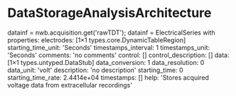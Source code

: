 # DataStorageAnalysisArchitecture

datainf = nwb.acquisition.get('rawTDT');
datainf = 
ElectricalSeries with properties:
             electrodes: [1×1 types.core.DynamicTableRegion]
     starting_time_unit: 'Seconds'
    timestamps_interval: 1
        timestamps_unit: 'Seconds'
               comments: 'no comments'
                control: []
    control_description: []
                   data: [1×1 types.untyped.DataStub]
        data_conversion: 1
        data_resolution: 0
              data_unit: 'volt'
            description: 'no description'
          starting_time: 0
     starting_time_rate: 2.4414e+04
             timestamps: []
                   help: 'Stores acquired voltage data from extracellular recordings'
